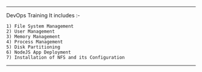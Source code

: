 **********************************************************************************************************************************************************************************
DevOps Training
It includes :-
	
	1) File System Management
	2) User Management
	3) Memory Management
	4) Process Management
	5) Disk Partitioning
	6) NodeJS App Deployment
	7) Installation of NFS and its Configuration

***********************************************************************************************************************************************************************************
